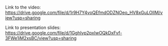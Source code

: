 Link to the video: https://drive.google.com/file/d/1r9H7Y4voQEfmdODZNOeo_HV8xGuLOlIM/view?usp=sharing


Link to presentation slides: https://drive.google.com/file/d/1GghIvp2pxIwOQkDxFvf-3FWe1iM2xsBC/view?usp=sharing
